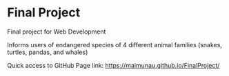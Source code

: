 # Final Project

Final project for Web Development

Informs users of endangered species of 4 different animal families (snakes, turtles, pandas, and whales)

Quick access to GitHub Page link: https://maimunau.github.io/FinalProject/ 
